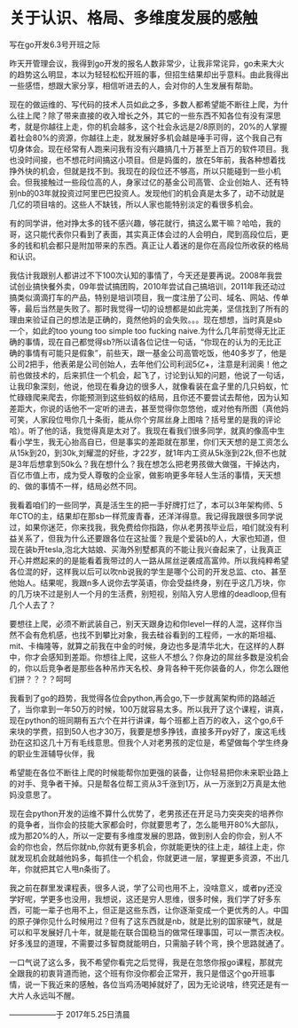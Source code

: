 # 关于认识、格局、多维度发展的感触

写在go开发6.3号开班之际  

昨天开管理会议，我得到go开发的报名人数非常少，让我非常诧异，go未来大火的趋势这么明显，本以为轻轻松松开班的事，但招生结果却出乎意料。由此我得出一些感悟，想跟大家分享，相信听进去的人，会对你的人生发展有帮助。

现在的做运维的、写代码的技术人员如此之多，多数人都希望能不断往上爬，为什么往上爬？除了带来直接的收入增长之外，其它的一些东西不知各位有没有深思考，就是你越往上走，你的机会越多，这个社会永远是2/8原则的，20%的人掌握着社会80%的资源，你越往上走，就发展好多机会越是唾手可得，这个我自己有切身体会。现在经常有人跑来问我有没有兴趣搞几十万甚至上百万的软件项目。我也没时间接，也不想花时间搞这小项目。但是妈蛋的，放在5年前，我各种想着找挣外快的机会，但就是找不到。我现在的段位还不够高，所以只能碰到一些小机会。但我接触过一些段位高的人，身家过亿的基金公司高管、企业创始人、还有特别nb的03年就投资过阿里巴巴投资人。发现他们的机会真是太多了，动不动就是几亿的项目啥的。这些人不缺钱，所以人家也能特别淡定的看很多机会。

有的同学讲，他对挣太多的钱不感兴趣，够花就行，搞这么累干嘛？哈哈，我的哥，这只能代表你只看到了表面，其实真正体会过的人会明白，爬到高段位后，更多的钱和机会都只是附加带来的东西。真正让人着迷的是你在高段位所收获的格局和认识。

我估计我跟别人都讲过不下100次认知的事情了，今天还是要再说。2008年我尝试创业搞快餐外卖，09年尝试搞团购，2010年尝试自己搞培训，2011年我还动过搞类似滴滴打车的产品，特别是培训项目，我一度注册了公司、域名、网站、传单等，最后当然是失败了。那时我觉得一切的设想都是如此完美，坚信找到了所有的理由来验证自己的想法是正确的，竟然他妈的会失败。。。现在想想，当时真是sb一个，如此的too young too simple too fucking naive.为什么几年前觉得无比正确的事情，现在自己都觉得sb?所以请各位记住一句话，“你现在的认为的无比正确的事情有可能只是假象”，前些天，跟一基金公司高管吃饭，他40多岁了，他是公司2把手，他表弟是公司创始人，去年他们公司利润5亿+，注意是利润奥！他之前也做技术的，后来抓住一个机会，起飞了，讨论到认知的问题，他说了一句话，让我印象深刻，他说，他现在看身边的很多人，就像看装在盒子里的几只蚂蚁，忙忙碌碌爬来爬去，你能预测到这些蚂蚁的结局，且你还不要尝试去帮他，因为认知差距大，你说的话他不一定听的进去，甚至觉得你忽悠他，或对他有所图（真他妈可笑，人家段位甩你几十条街，能从你个穷屌丝身上图啥？括号里的是我的评论哈）。听了他的话，我觉得真是太对了。我现在看我们很多同学，就真的像高中生看小学生，我无心抬高自已，但是事实的差距就在那里，你们天天想的是工资怎么从15k到20，到30k,刘耀混的好些，才22岁，就1年内工资从5k涨到22k,但不也就是3年后想拿到50k么？我在想什么？我在想怎么把老男孩做大做强，干掉达内，百亿市值上市，成为受人尊敬的企业家，做影响更多年轻人生活的事情，天天想的、做的事情不一样，结局必然不同。

我看着咱们的一些同学，真是活生生的把一手好牌打烂了，本可以3年架构师、5年CTO的主，结果却在那sb一样荒废青春，还洋洋得意。我记得我跟很多同学说过，如果你迷茫，你来找我，我免费给你指路，你从老男孩毕业后，咱们就没有利益关系了，但我为什么还要跟各位在这扯蛋？我是个爱装b的人，大家也知道，但现在装b开tesla,泡北大姑娘、买海外别墅都真的不能让我兴奋起来了，让我真正开心并燃起来的的是能看着我带过的人一路从屌丝逆袭成高富帅。所以我纯粹希望各位混的好，这样我以后可以吹nb说我的学生是哪个公司的开发总监、cto、甚至他始人。结果呢，我跟n多人说你去学英语，你会受益终身，别在乎这几万块，你的几万块不过是别人一个月的生活费，别短视，别陷入穷人思维的deadloop,但有几个人去了？

要想往上爬，必须不断武装自己，别天天跟身边和你level一样的人混，这样你当然不会有危机感，也找不到攀比对象，我去硅谷看到的工程师，一水的斯坦福、mit、卡梅隆等，就算之前我在中金的时候，身边也多是清华北大，在这样的人群中，你才会感知到差距。你想往上爬，这些人不想么？你身边的屌丝多数是没机会的，你以后竞争者是那些各种吊炸天名校、身背各种干死你装备的人，你怎么跟他们拼？？？？呵呵

我看到了go的趋势，我觉得各位会python,再会go,下一步就离架构师的路越近了，当你拿到一年50万的时候，100万就容易太多。所以我开了这个课程，讲真，现在python的班同期有五六个在并行讲课，每个班都上百万的收入，这个go,6千来块的学费，招到50人也才30万，我要是想多挣钱，直接多开py好了，废这毛线劲在这扣这几十万有毛线意思。但我个人对老男孩的定位是，希望做每个学生终身的职业生涯辅导伙伴，我

希望能在各位不断往上爬的时候能帮你加更强的装备，让你轻易把你未来职业路上的对手、竞争者干掉。只是帮各位帮工资从3千涨到1万，从一万涨到2万真是太他妈没意思了。

现在会python开发的运维不算什么优势了，老男孩还在开足马力突突突的培养你的竟争者，当你会的技能大家都会时，你就要思考了，怎么能甩开80%大部队，成为那20%的人，所以一定要有多维度发展的思路，做到别人会的你会，别人不会的你也会，然后你就nb,你就有更多机会，你就能更快的往上走，越往上走，你就发现机会就越他妈多，每抓住一个机会，你就更进一层，掌握更多资源，不出几年，你就把其它人甩n条街了。

我之前在群里发课程表，很多人说，学了公司也用不上，没啥意义，或者py还没学好呢，学更多也没用，我想说，这还是穷人思维，很多时候，我们学了好多东西，可能一辈子也用不上，但正是这些东西，让你逐渐变成一个更优秀的人。中国的原子弹你见什么时候用过？但有了这东西就是nb，就是比别的国家硬气，就是可以和平发展好几十年，就是能在联合国稳当的做常任理事国，可以一票否决权。好多浅显的道理，不需要过多智商就能明白，只需脑子转个弯，换个思路就通了。

一口气说了这么多，我不希望你看完之后觉得，我是在忽悠你报go课程，那就完全跟我的初衷背道而驰，这个班有你没你都会正常开，我只是借这个go开班事情，说一下我近来的感触，各位当鸡汤喝掉就好了，因为无论说啥，终究还是有一大片人永远叫不醒。

——————于 2017年5.25日清晨


